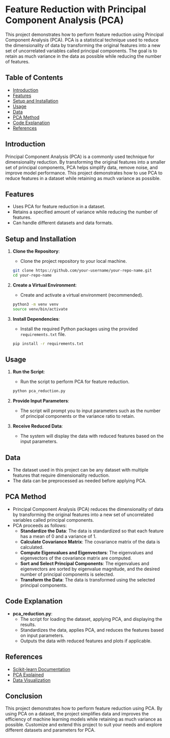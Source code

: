 # Feature Reduction with Principal Component Analysis (PCA)

This project demonstrates how to perform feature reduction using Principal Component Analysis (PCA). PCA is a statistical technique used to reduce the dimensionality of data by transforming the original features into a new set of uncorrelated variables called principal components. The goal is to retain as much variance in the data as possible while reducing the number of features.

## Table of Contents
- [Introduction](#introduction)
- [Features](#features)
- [Setup and Installation](#setup-and-installation)
- [Usage](#usage)
- [Data](#data)
- [PCA Method](#pca-method)
- [Code Explanation](#code-explanation)
- [References](#references)

## Introduction

Principal Component Analysis (PCA) is a commonly used technique for dimensionality reduction. By transforming the original features into a smaller set of principal components, PCA helps simplify data, remove noise, and improve model performance. This project demonstrates how to use PCA to reduce features in a dataset while retaining as much variance as possible.

## Features

- Uses PCA for feature reduction in a dataset.
- Retains a specified amount of variance while reducing the number of features.
- Can handle different datasets and data formats.

## Setup and Installation

1. **Clone the Repository**:
    - Clone the project repository to your local machine.
    ```bash
    git clone https://github.com/your-username/your-repo-name.git
    cd your-repo-name
    ```

2. **Create a Virtual Environment**:
    - Create and activate a virtual environment (recommended).
    ```bash
    python3 -m venv venv
    source venv/bin/activate
    ```

3. **Install Dependencies**:
    - Install the required Python packages using the provided `requirements.txt` file.
    ```bash
    pip install -r requirements.txt
    ```

## Usage

1. **Run the Script**:
    - Run the script to perform PCA for feature reduction.
    ```bash
    python pca_reduction.py
    ```

2. **Provide Input Parameters**:
    - The script will prompt you to input parameters such as the number of principal components or the variance ratio to retain.

3. **Receive Reduced Data**:
    - The system will display the data with reduced features based on the input parameters.

## Data

- The dataset used in this project can be any dataset with multiple features that require dimensionality reduction.
- The data can be preprocessed as needed before applying PCA.

## PCA Method

- Principal Component Analysis (PCA) reduces the dimensionality of data by transforming the original features into a new set of uncorrelated variables called principal components.
- PCA proceeds as follows:
    - **Standardize the Data**: The data is standardized so that each feature has a mean of 0 and a variance of 1.
    - **Calculate Covariance Matrix**: The covariance matrix of the data is calculated.
    - **Compute Eigenvalues and Eigenvectors**: The eigenvalues and eigenvectors of the covariance matrix are computed.
    - **Sort and Select Principal Components**: The eigenvalues and eigenvectors are sorted by eigenvalue magnitude, and the desired number of principal components is selected.
    - **Transform the Data**: The data is transformed using the selected principal components.

## Code Explanation

- **pca_reduction.py**:
    - The script for loading the dataset, applying PCA, and displaying the results.
    - Standardizes the data, applies PCA, and reduces the features based on input parameters.
    - Outputs the data with reduced features and plots if applicable.

## References

- [Scikit-learn Documentation](https://scikit-learn.org/)
- [PCA Explained](https://en.wikipedia.org/wiki/Principal_component_analysis)
- [Data Visualization](https://matplotlib.org/stable/gallery/index.html)

## Conclusion

This project demonstrates how to perform feature reduction using PCA. By using PCA on a dataset, the project simplifies data and improves the efficiency of machine learning models while retaining as much variance as possible. Customize and extend this project to suit your needs and explore different datasets and parameters for PCA.
